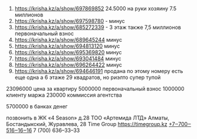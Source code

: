 1. https://krisha.kz/a/show/697869852 24.5000 на руки хозяину 7.5 миллионов
2. https://krisha.kz/a/show/697598780 - минус
3. https://krisha.kz/a/show/685272339 - 3 этаж также 7,5 миллионов первоначальный взнос
4. https://krisha.kz/a/show/689645244 минус
5. https://krisha.kz/a/show/694813120 минус
6. https://krisha.kz/a/show/695369820 минус
7. https://krisha.kz/a/show/693041484 минус
8. https://krisha.kz/a/show/696264422 минус
9.  https://krisha.kz/a/show/694646191 продана по этому номеру есть еще одна а 6 этаже 29 квадратов, но риэлто супер тупой



23096000 цена за квартиру
5000000 первоначальный взнос
1000000 клиенту маржа
230000 коммиссия агентства

5700000 в банках денег

позвонить в 
ЖК «4 Season» д.28
ТОО «Артемида ЛТД»
Алматы, Бостандыкский, Журавлева, 28
Time Group
https://timegroup.kz
[+7‒700‒516‒16‒16](tel:+77005161616)
7 (700) 636–33–33
